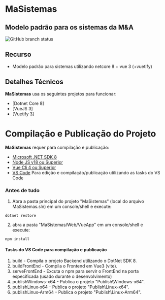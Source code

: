 # MaSistemas

## Modelo padrão para os sistemas da M&A

![GitHub branch status](https://img.shields.io/github/checks-status/masuporte/MaSistemas/main)


## Recurso

- Modelo padrão para sistemas utilizando netcore 8 + vue 3 (+vuetify)

## Detalhes Técnicos
**MaSistemas** usa os seguintes projetos para funcionar:
- [Dotnet Core 8]
- [VueJS 3]
- [Vuetify 3]

# Compilação e Publicação do Projeto
**MaSistemas** requer para compilação e publicação:
- [Microsoft .NET SDK 8]
- [Node JS v18 ou Superior]
- [Vue Cli 4 ou Superior]
- [VS Code] Para edição e compilação/publicação utilizando as tasks do VS Code

### Antes de tudo
1.  Abra a pasta principal do projeto "MaSistemas" (local do arquivo MaSistemas.sln) em um console/shell e execute:
```
dotnet restore
```

2.  abra a pasta "MaSistemas/Web/VueApp" em um console/shell e execute:
```
npm install
```


#### Tasks do **VS Code** para compilação e publicação
1. build - Compila o projeto Backend utilizando o DotNet SDK 8.
2. buildFrontEnd - Compila o Frontend em Vue3 (vite).
3. serveFrontEnd - Excuta o npm para servir o FrontEnd na porta especificada (usado durante o desenvolvimento)
4. publishWindows-x64 - Publica o projeto "Publish\Windows-x64".
5. publishLinux-x64   - Publica o projeto "Publish\Linux-x64".
6. publishLinux-Arm64 - Publica o projeto "Publish\Linux-Arm64".


[Microsoft .NET SDK 8]: https://dotnet.microsoft.com/en-us/download/dotnet/8.0
[Node JS v18 ou Superior]: https://nodejs.org/
[Vue Cli 4 ou Superior]: https://cli.vuejs.org/
[VS Code]: https://code.visualstudio.com/download
